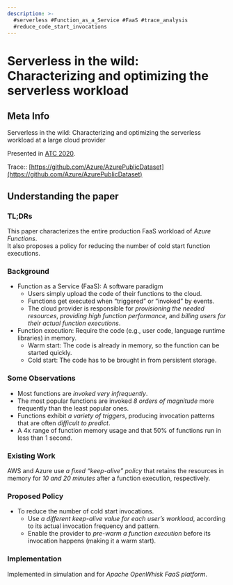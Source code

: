 ```yaml
---
description: >-
  #serverless #Function_as_a_Service #FaaS #trace_analysis
  #reduce_code_start_invocations
---
```


# Serverless in the wild: Characterizing and optimizing the serverless workload

## Meta Info

Serverless in the wild: Characterizing and optimizing the serverless workload at a large cloud provider

Presented in [ATC 2020](https://www.usenix.org/conference/atc20/presentation/shahrad).

Trace:: [https://github.com/Azure/AzurePublicDataset](https://github.com/Azure/AzurePublicDataset)

## Understanding the paper

### TL;DRs

This paper characterizes the entire production FaaS workload of _Azure Functions_.\
It also proposes a policy for reducing the number of cold start function executions.

### Background

* Function as a Service (FaaS): A software paradigm
  * Users simply upload the code of their functions to the cloud.
  * Functions get executed when “triggered” or “invoked” by events.
  * The cloud provider is responsible for _provisioning the needed resources_, _providing high function performance_, and _billing users for their actual function executions_.
* Function execution: Require the code (e.g., user code, language runtime libraries) in memory.
  * Warm start: The code is already in memory, so the function can be started quickly.
  * Cold start: The code has to be brought in from persistent storage.

### Some Observations

* Most functions are _invoked very infrequently_.
* The most popular functions are invoked _8 orders of magnitude_ more frequently than the least popular ones.
* Functions exhibit _a variety of triggers_, producing invocation patterns that are often _difficult to predict_.
* A 4x range of function memory usage and that 50% of functions run in less than 1 second.

### Existing Work

AWS and Azure use _a fixed “keep-alive” policy_ that retains the resources in memory for _10 and 20 minutes_ after a function execution, respectively.

### Proposed Policy

* To reduce the number of cold start invocations.
  * Use _a different keep-alive value for each user’s workload_, according to its actual invocation frequency and pattern.
  * Enable the provider to _pre-warm a function execution_ before its invocation happens (making it a warm start).

### Implementation

Implemented in simulation and for _Apache OpenWhisk FaaS platform_.
